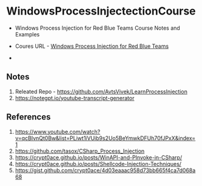 # WindowsProcessInjectectionCourse

  - Windows Process Injection for Red Blue Teams Course Notes and Examples

  - Coures URL - [Windows Process Injection for Red Blue Teams](https://www.pentesteracademy.com/course?id=50)
  
  - 
 
## Notes

1. Releated Repo - https://github.com/AvtsVivek/LearnProcessInjection
2. https://notegpt.io/youtube-transcript-generator

## References
1. https://www.youtube.com/watch?v=qcBIvnQt0Bw&list=PLiwt1iVUib9s2Uo5BeYmwkDFUh70fJPxX&index=1
2. https://github.com/tasox/CSharp_Process_Injection
3. https://crypt0ace.github.io/posts/WinAPI-and-PInvoke-in-CSharp/
4. https://crypt0ace.github.io/posts/Shellcode-Injection-Techniques/
5. https://gist.github.com/crypt0ace/4d03eaaac958d73bb665f4ca7d068a68


